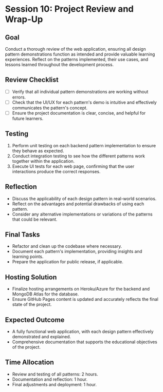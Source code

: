 # Session 10: Project Review and Wrap-Up

## Goal
Conduct a thorough review of the web application, ensuring all design pattern demonstrations function as intended and provide valuable learning experiences. Reflect on the patterns implemented, their use cases, and lessons learned throughout the development process.

## Review Checklist
- [ ] Verify that all individual pattern demonstrations are working without errors.
- [ ] Check that the UI/UX for each pattern's demo is intuitive and effectively communicates the pattern's concept.
- [ ] Ensure the project documentation is clear, concise, and helpful for future learners.

## Testing
1. Perform unit testing on each backend pattern implementation to ensure they behave as expected.
2. Conduct integration testing to see how the different patterns work together within the application.
3. Execute UI tests for each web page, confirming that the user interactions produce the correct responses.

## Reflection
- Discuss the applicability of each design pattern in real-world scenarios.
- Reflect on the advantages and potential drawbacks of using each pattern.
- Consider any alternative implementations or variations of the patterns that could be relevant.

## Final Tasks
- Refactor and clean up the codebase where necessary.
- Document each pattern's implementation, providing insights and learning points.
- Prepare the application for public release, if applicable.

## Hosting Solution
- Finalize hosting arrangements on Heroku/Azure for the backend and MongoDB Atlas for the database.
- Ensure GitHub Pages content is updated and accurately reflects the final state of the project.

## Expected Outcome
- A fully functional web application, with each design pattern effectively demonstrated and explained.
- Comprehensive documentation that supports the educational objectives of the project.

## Time Allocation
- Review and testing of all patterns: 2 hours.
- Documentation and reflection: 1 hour.
- Final adjustments and deployment: 1 hour.

